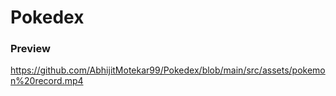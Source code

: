 # Pokedex

### Preview

https://github.com/AbhijitMotekar99/Pokedex/blob/main/src/assets/pokemon%20record.mp4
